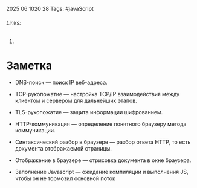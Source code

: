 2025 06 1020 28
Tags: #javaScript 
###### Links: 
1) 
# Заметка
- DNS-поиск — поиск IP веб-адреса.
    
- TCP-рукопожатие — настройка TCP/IP взаимодействия между клиентом и сервером для дальнейших этапов.
    
- TLS-рукопожатие — защита информации шифрованием.
    
- HTTP-коммуникация — определение понятного браузеру метода коммуникации.
    
- Синтаксический разбор в браузере — разбор ответа HTTP, то есть документа отображаемой страницы.
    
- Отображение в браузере — отрисовка документа в окне браузера.
    
- Заполнение Javascript — ожидание компиляции и выполнения JS, чтобы он не тормозил основной поток